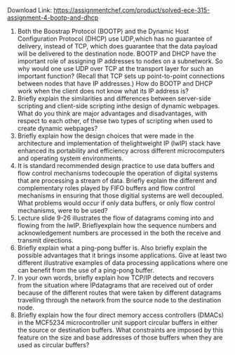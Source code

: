 Download Link: https://assignmentchef.com/product/solved-ece-315-assignment-4-bootp-and-dhcp
<br>
<ol>

 <li>Both the Boostrap Protocol (BOOTP) and the Dynamic Host Configuration Protocol (DHCP) use UDP,which has no guarantee of delivery, instead of TCP, which does guarantee that the data payload will be delivered to the destination node. BOOTP and DHCP have the important role of assigning IP addresses to nodes on a subnetwork. So why would one use UDP over TCP at the transport layer for such an important function? (Recall that TCP sets up point-to-point connections between nodes that have IP addresses.) How do BOOTP and DHCP work when the client does not know what its IP address is?</li>

 <li>Briefly explain the similarities and differences between server-side scripting and client-side scripting inthe design of dynamic webpages. What do you think are major advantages and disadvantages, with respect to each other, of these two types of scripting when used to create dynamic webpages?</li>

 <li>Briefly explain how the design choices that were made in the architecture and implementation of thelightweight IP (lwIP) stack have enhanced its portability and efficiency across different microcomputers and operating system environments.</li>

 <li>It is standard recommended design practice to use data buffers and flow control mechanisms todecouple the operation of digital systems that are processing a stream of data. Briefly explain the different and complementary roles played by FIFO buffers and flow control mechanisms in ensuring that those digitial systems are well decoupled. What problems would occur if only data buffers, or only flow control mechanisms, were to be used?</li>

 <li>Lecture slide 9-26 illustrates the flow of datagrams coming into and flowing from the lwIP. Brieflyexplain how the sequence numbers and acknowledgement numbers are processed in the both the receive and transmit directions.</li>

 <li>Briefly explain what a ping-pong buffer is. Also briefly explain the possible advantages that it brings insome applications. Give at least two different illustrative examples of data processing applications where one can benefit from the use of a ping-pong buffer.</li>

 <li>In your own words, briefly explain how TCP/IP detects and recovers from the situation where IPdatagrams that are received out of order because of the different routes that were taken by different datagrams travelling through the network from the source node to the destination node.</li>

 <li>Briefly explain how the four direct memory access controllers (DMACs) in the MCF5234 microcontroller unit support circular buffers in either the source or destination buffers. What constraints are imposed by this feature on the size and base addresses of those buffers when they are used as circular buffers?</li>

</ol>